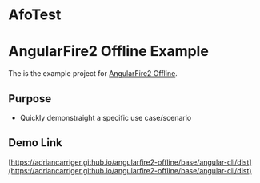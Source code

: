 # AfoTest

# AngularFire2 Offline Example

The is the example project for [AngularFire2 Offline](https://github.com/adriancarriger/angularfire2-offline).

## Purpose

- Quickly demonstraight a specific use case/scenario

## Demo Link

[https://adriancarriger.github.io/angularfire2-offline/base/angular-cli/dist](https://adriancarriger.github.io/angularfire2-offline/base/angular-cli/dist)

